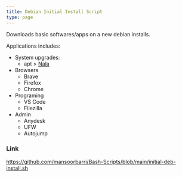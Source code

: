 ```yaml
---
title: Debian Initial Install Script
type: page
---
```


Downloads basic softwares/apps on a new debian installs.

Applications includes: 
- System upgrades:
    - apt > [Nala](/guides/better-apt)
- Browsers
    - Brave
    - Firefox
    - Chrome
- Programing
    - VS Code
    - Filezilla
- Admin
    - Anydesk
    - UFW
    - Autojump


### Link
https://github.com/mansoorbarri/Bash-Scripts/blob/main/initial-deb-install.sh